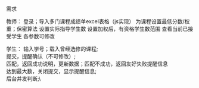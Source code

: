 需求

教师：
  登录；导入多门课程成绩单excel表格（js实现）
  为课程设置最低分数/权重；保密算法
  设置实际指导学生数
  设置加权后，有资格学生数范围
  查看当前已接受学生
  各参数可修改

学生：
  输入学号；载入曾经选修的课程;\
  提交，提醒确认（不可修改）;\
  匹配，返回成功说明，更新数据；匹配不成功，返回友好失败提醒信息\
  达到最大数，关闭提交，显示提醒信息;\
  后台并发判断;\
  